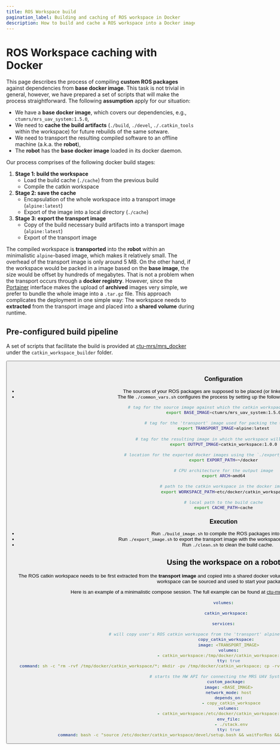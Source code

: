 ```yaml
---
title: ROS Workspace build
pagination_label: Building and caching of ROS workspace in Docker
description: How to build and cache a ROS workspace into a Docker image
---
```


# ROS Workspace caching with Docker

This page describes the process of compiling **custom ROS packages** against dependencies from **base docker image**.
This task is not trivial in general, however, we have prepared a set of scripts that will make the process straightforward.
The following **assumption** apply for our situation:

* We have a **base docker image**, which covers our dependencies, e.g., `ctumrs/mrs_uav_system:1.5.0`,
* We need to **cache the build artifacts** (`./build`, `./devel`, `./.catkin_tools` within the workspace) for future rebuilds of the same sotware.
* We need to transport the resulting compiled software to an offline machine (a.k.a. the **robot**),
* The **robot** has the **base docker image** loaded in its docker daemon.

Our process comprises of the following docker build stages:

1. **Stage 1: build the workspace**
    * Load the build cache (`./cache`) from the previous build
    * Compile the catkin workspace
2. **Stage 2: save the cache**
    * Encapsulation of the whole workspace into a transport image (`alpine:latest`)
    * Export of the image into a local directory (`./cache`)
3. **Stage 3: export the transport image**
    * Copy of the build necessary build artifacts into a transport image (`alpine:latest`)
    * Export of the transport image

The compiled workspace is **transported** into the **robot** within an minimalistic `alpine`-based image, which makes it relatively small.
The overhead of the transport image is only around 5 MB.
On the other hand, if the workspace would be packed in a image based on the **base image**, the size would be offset by hundreds of megabytes.
That is not a problem when the transport occurs through a **docker registry**.
However, since the [Portainer](/docs/prerequisites/portainer) interface makes the upload of **archived** images very simple, we prefer to bundle the whole image into a `.tar.gz` file.
This approach complicates the deployment in one simple way: The workspace needs to **extracted** from the transport image and placed into a **shared volume** during runtime.

## Pre-configured build pipeline

A set of scripts that facilitate the build is provided at [ctu-mrs/mrs_docker](https://github.com/ctu-mrs/mrs_docker) under the `catkin_workspace_builder` folder.

<Button label="🔗 ctu-mrs/mrs_docker repository" link="https://github.com/ctu-mrs/mrs_docker" block /><br />

### Configuration

* The sources of your ROS packages are supposed to be placed (or linked) into the `./src` folder.
* The file `./common_vars.sh` configures the process by setting up the following environment variables:
```bash
# tag for the source image against which the catkin workspace will be built
export BASE_IMAGE=ctumrs/mrs_uav_system:1.5.0

# tag for the 'transport' image used for packing the workspace
export TRANSPORT_IMAGE=alpine:latest

# tag for the resulting image in which the workspace will be packaged
export OUTPUT_IMAGE=catkin_workspace:1.0.0

# location for the exported docker images using the `./export_image.sh` script
export EXPORT_PATH=~/docker

# CPU architecture for the output image
export ARCH=amd64

# path to the catkin workspace in the docker image
export WORKSPACE_PATH=etc/docker/catkin_workspace

# local path to the build cache
export CACHE_PATH=cache
```

### Execution

* Run `./build_image.sh` to compile the ROS packages into the image.
* Run `./export_image.sh` to export the transport image with the workspace to the export destination.
* Run `./clean.sh` to clean the build cache.

## Using the workspace on a robot

The ROS catkin workspace needs to be first extracted from the **transport image** and copied into a shared docker volume.
Then, a container can be started using the **base image** and the workspace can be sourced and used to start your packages.

Here is an example of a minimalistic compose session.
The full example can be found at [ctu-mrs/mrs_docker/compose/custom_workspace](https://github.com/ctu-mrs/mrs_docker/compose/custom_workspace)
```yaml
volumes:

  catkin_workspace:

services:

  # will copy user's ROS catkin workspace from the 'transport' alpine image to a shared volume
  copy_catkin_workspace:
    image: <TRANSPORT_IMAGE>
    volumes:
      - catkin_workspace:/tmp/docker/catkin_workspace:consistent
    tty: true
    command: sh -c "rm -rvf /tmp/docker/catkin_workspace/*; mkdir -pv /tmp/docker/catkin_workspace; cp -rv /etc/docker/catkin_workspace/* /tmp/docker/catkin_workspace/"

  # starts the HW API for connecting the MRS UAV System to PX4
  custom_package:
    image: <BASE_IMAGE>
    network_mode: host
    depends_on:
      - copy_catkin_workspace
    volumes:
      - catkin_workspace:/etc/docker/catkin_workspace:consistent
    env_file:
      - ./stack.env
    tty: true
    command: bash -c "source /etc/docker/catkin_workspace/devel/setup.bash && waitForRos && roslaunch <my_package> <my_launchfile>.launch"
```
